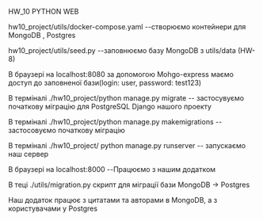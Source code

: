 HW_10 PYTHON WEB

hw10_project/utils/docker-compose.yaml --створюємо контейнери для MongoDB , Postgres

hw10_project/utils/seed.py --заповнюємо базу MongoDB з utils/data (HW-8)

В браузері на localhost:8080 за допомогою Mohgo-express маємо доступ до заповненої бази(login: user, password: test123)

В терміналі ./hw10_project/python manage.py migrate -- застосувуємо початкову міграцію для PostgreSQL Django нашого проекту

В терміналі ./hw10_project/python manage.py makemigrations  -- застосовуємо початкову міграцію

В терміналі ./hw10_project/ python manage.py runserver --  запускаємо наш сервер

В браузері на localhost:8000 --Працюємо з нашим додатком

В теці ./utils/migration.py скрипт для міграції бази MongoDB -> Postgres

Hаш додаток працює  з цитатами та авторами в MongoDB, а з користувачами у Postgres 
